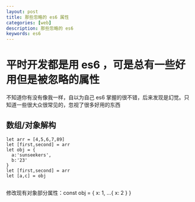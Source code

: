 ```yaml
---
layout: post
title: 那些忽略的 es6 属性
categories: [web]
description: 那些忽略的 es6
keywords: es6
---
```


# 平时开发都是用 es6 ，可是总有一些好用但是被忽略的属性
不知道你有没有像我一样，自以为自己 es6 掌握的很不错，后来发现是幻觉。只知道一些很大众很常见的，忽视了很多好用的东西

## 数组/对象解构
```
let arr = [4,5,6,7,89]
let [first,second] = arr
let obj = {
  a:'sunseekers',
  b:'23'
}
let [first,second] = arr
let [a,c] = obj


```

修改现有对象部分属性：const obj = { x: 1, ...{ x: 2 } }